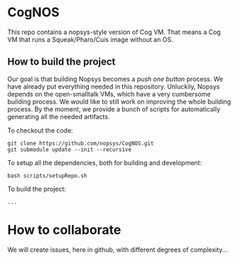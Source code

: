 # CogNOS

This repo contains a nopsys-style version of Cog VM. That means a Cog VM that runs a Squeak/Pharo/Cuis image without an OS.

## How to build the project
Our goal is that building Nopsys becomes a *push one button* process. We have already put everything needed in this
repository. Unluckily, Nopsys depends on the open-smalltalk VMs, which have a very cumbersome building process. 
We would like to still work on improving the whole building process. By the moment, we provide a bunch of scripts 
for automatically generating all the needed artifacts. 

To checkout the code:

    git clone https://github.com/nopsys/CogNOS.git
    git submodule update --init --recursive
    
To setup all the dependencies, both for building and development:

    bash scripts/setupRepo.sh
   
To build the project:

    ...


# How to collaborate
We will create issues, here in github, with different degrees of complexity...
